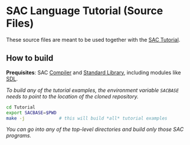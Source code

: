 SAC Language Tutorial (Source Files)
====================================

These source files are meant to be used together with the
[SAC Tutorial](http://www.sac-home.org/doku.php?id=docs:tutorial).

How to build
------------

**Prequisites**: SAC [Compiler](http://www.sac-home.org/doku.php?id=download:main)
and [Standard Library](https://github.com/SacBase/Stdlib), including modules
like [SDL](https://github.com/SacBase/SDL).

*To build any of the tutorial examples, the environment variable `SACBASE` needs to
point to the location of the cloned repository.*

```sh
cd Tutorial
export SACBASE=$PWD
make -j             # this will build *all* tutorial examples
```

*You can go into any of the top-level directories and build only those SAC programs.*
